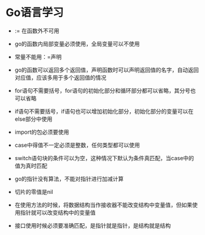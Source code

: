 # Go语言学习

- := 在函数外不可用

- go的函数内局部变量必须使用，全局变量可以不使用

- 常量不能用：=声明

- go的函数可以返回多个返回值，声明函数时可以声明返回值的名字，自动返回对应值，应该多用于多个返回值的情况

- for语句不需要括号，for语句的初始化部分和循环部分都可以省略，其分号也可以省略

- if语句不需要括号，if语句也可以增加初始化部分，初始化部分的变量可以在else部分中使用

- import的包必须要使用

- case中得值不一定必须是整数，任何类型都可以使用

- switch语句块的条件可以为空，这种情况下默认为条件真匹配，当case中的值为真时匹配

- go的指针没有算法，不能对指针进行加减计算

- 切片的零值是nil

- 在使用方法的时候，将数据结构当作接收器不能改变结构中变量值，但如果使用指针就可以改变结构中的变量值

- 接口使用时候必须要准确匹配，是指针就是指针，是结构就是结构

